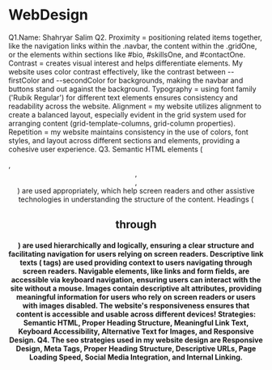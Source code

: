 # WebDesign
Q1.Name: Shahryar Salim
Q2. 
Proximity = positioning related items together, like the navigation links within the .navbar, the content within the .gridOne, or the elements within sections like #bio, #skillsOne, and #contactOne.
Contrast = creates visual interest and helps differentiate elements. My website uses color contrast effectively, like the contrast between --firstColor and --secondColor for backgrounds, making the navbar and buttons stand out against the background.
Typography = using font family ('Rubik Regular') for different text elements ensures consistency and readability across the website.
Alignment = my website utilizes alignment to create a balanced layout, especially evident in the grid system used for arranging content (grid-template-columns, grid-column properties).
Repetition = my website maintains consistency in the use of colors, font styles, and layout across different sections and elements, providing a cohesive user experience.
Q3. 
Semantic HTML elements (<nav>, <header>, <main>, <footer>) are used appropriately, which help screen readers and other assistive technologies in understanding the structure of the content.
Headings (<h1> through <h4>) are used hierarchically and logically, ensuring a clear structure and facilitating navigation for users relying on screen readers.
Descriptive link texts (<a> tags) are used providing context to users navigating through screen readers.
Navigable elements, like links and form fields, are accessible via keyboard navigation, ensuring users can interact with the site without a mouse.
Images contain descriptive alt attributes, providing meaningful information for users who rely on screen readers or users with images disabled.
The website's responsiveness ensures that content is accessible and usable across different devices!
Strategies: Semantic HTML, Proper Heading Structure, Meaningful Link Text, Keyboard Accessibility, Alternative Text for Images, and Responsive Design.
Q4. 
The seo strategies used in my website design are Responsive Design, Meta Tags, Proper Heading Structure, Descriptive URLs, Page Loading Speed, Social Media Integration, and Internal Linking.
